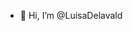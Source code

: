 - 👋 Hi, I’m @LuisaDelavald

<!---
LuisaDelavald/LuisaDelavald is a ✨ special ✨ repository because its `README.md` (this file) appears on your GitHub profile.
You can click the Preview link to take a look at your changes.
--->
